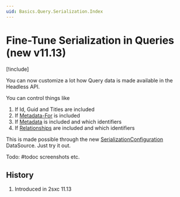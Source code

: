 ```yaml
---
uid: Basics.Query.Serialization.Index
---
```


# Fine-Tune Serialization in Queries (new v11.13)

[!include[](~/basics/stack/_shared-float-summary.md)]
<style>.context-box-summary .query-app, .context-box-summary .process-headless, .context-box-summary .format-json-headless { visibility: visible; } </style>

You can now customize a lot how Query data is made available in the Headless API.

You can control things like

1. If Id, Guid and Titles are included
1. If [Metadata-For](xref:Basics.Data.Metadata.Index) is included
1. If [Metadata](xref:Basics.Data.Metadata.Index) is included and which identifiers
1. If [Relationships](xref:Basics.Data.Relationships.Index) are included and which identifiers

This is made possible through the new [SerializationConfiguration](xref:ToSic.Eav.DataSources.SerializationConfiguration) DataSource. Just try it out.

Todo: #todoc screenshots etc. 

## History

1. Introduced in 2sxc 11.13


